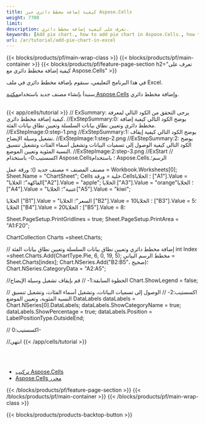 ```yaml
---
title: كيفية إضافة مخطط دائري عبر Aspose.Cells
weight: 7700
limit:
description: تعرف على كيفية إضافة مخطط دائري.
keywords: [Add pie chart., how to add pie chart in Aspose.Cells., how to add pie chart using Aspose.Cells]
url: /ar/tutorial/add-pie-chart-in-excel
---
```

{{< blocks/products/pf/main-wrap-class >}}
{{< blocks/products/pf/main-container >}}
{{< blocks/products/pf/feature-page-section h2="تعرف على كيفية إضافة مخطط دائري مع Aspose.Cells" >}}

<p>
في هذا البرنامج التعليمي، سنقوم بإضافة مخطط دائري في ملف Excel.
</p>

<p>
 سنبدأ بإنشاء مصنف جديد باستخدام<a href="https://www.nuget.org/packages/Aspose.Cells">مكتبة Aspose.Cells</a> وإضافة مخطط دائري.
</p>

<br />
{{< app/cells/tutorial >}}
// ExSummary: يرجى التحقق من الكود التالي لمعرفة كيفية إضافة مخطط دائري.
//ExStepSummary:0: يوضح الكود التالي كيفية إضافة مخطط دائري وتعيين نطاق بيانات السلسلة وتعيين نطاق بيانات الفئة.
//ExStepImage:0:step-1.png
//ExStepSummary:1: يوضح الكود التالي كيفية إيقاف تشغيل وسيلة الإيضاح.
//ExStepImage:1:step-2.png
//ExStepSummary:2: يوضح الكود التالي كيفية الوصول إلى تسميات البيانات وتشغيل أسماء الفئات وتشغيل تنسيق النسبة المئوية وتعيين الموضع.
//ExStepImage:2:step-3.png
//ExStart
// اكسستيب:0-
باستخدام Aspose.Cells؛
باستخدام Aspose.Cells.الرسم؛

مصنف المصنف = مصنف جديد ()؛
ورقة عمل = Workbook.Worksheets[0];
Sheet.Name = "ChartSheet";
Cells خلية = ورقة.Cells؛
الخلايا ["A1"].Value = "الفاكهة"؛
الخلايا["A2"].Value = "apple";
الخلايا ["A3"].Value = "orange"؛
الخلايا ["A4"].Value = "عنبية"؛
الخلايا["A5"].Value = "kiwi";

الخلايا ["B1"].Value = "السعر"؛
الخلايا ["B2"].Value = 10؛
الخلايا ["B3"].Value = 5؛
الخلايا ["B4"].Value = 20؛
الخلايا ["B5"].Value = 8؛

Sheet.PageSetup.PrintGridlines = true;
Sheet.PageSetup.PrintArea = "A1:F20";

ChartCollection Charts =sheet.Charts;

// إضافة مخطط دائري وتعيين نطاق بيانات السلسلة وتعيين نطاق بيانات الفئة
int Index =sheet.Charts.Add(ChartType.Pie, 6, 0, 19, 5);
مخطط الرسم البياني = Sheet.Charts[index];
Chart.NSeries.Add("B2:B5"، صحيح)؛
Chart.NSeries.CategoryData = "A2:A5";

//الخطوة السابقة:1-
// قم بإيقاف تشغيل وسيلة الإيضاح
Chart.ShowLegend = false;

// اكسستيب:2-
// الوصول إلى تسميات البيانات، وتشغيل أسماء الفئات، وتشغيل تنسيق النسبة المئوية، وتعيين الموضع
DataLabels dataLabels = Chart.NSeries[0].DataLabels;
dataLabels.ShowCategoryName = true;
dataLabels.ShowPercentage = true;
dataLabels.Position = LabelPositionType.OutsideEnd;

// اكسستيب:0-

//انتهى
{{< /app/cells/tutorial >}}
<br />

<br />
<br />
<div class="code-sample">
    <ul class="link-list">
        <li class="link-item"><a href="https://docs.aspose.com/cells/net/installation/">تركيب Aspose.Cells</a></li>
        <li class="link-item"><a href="https://products.aspose.app/cells/editor/">Aspose.Cells محرر</a></li>
    </ul>
</div>

{{< /blocks/products/pf/feature-page-section >}}
{{< /blocks/products/pf/main-container >}}
{{< /blocks/products/pf/main-wrap-class >}}

{{< blocks/products/products-backtop-button >}}